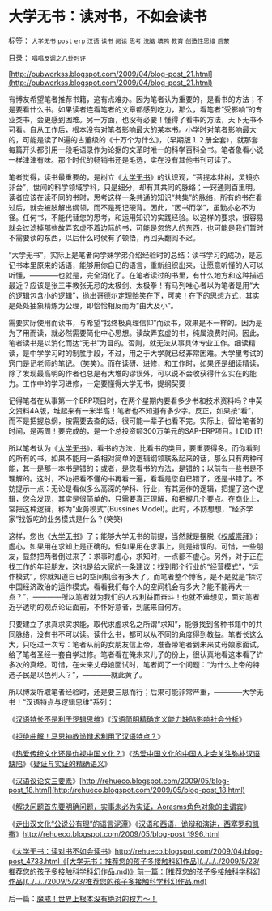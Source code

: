# 大学无书：读对书，不如会读书

标签： `大学无书` `post` `erp` `汉语` `读书` `阅读` `思考` `洗脑` `填鸭` `教育` `创造性思维` `启蒙` 

目录： `唱唱反调之八卦时评`

[http://pubworkss.blogspot.com/2009/04/blog-post_21.html](http://pubworkss.blogspot.com/2009/04/blog-post_21.html)

有博友希望笔者推荐书籍，这有点难办。因为笔者认为重要的，是看书的方法；不是要看什么书。如果读者连看笔者的文章都感到吃力，那么，看笔者“受影响”的专业类书，会更感到困难。另一方面，也没有必要！懂得了看书的方法，天下无书不可看。自从工作后，根本没有对笔者影响最大的某本书。小学时对笔者影响最大的，可能是读了N遍的古董级的《十万个为什么》，（早期版１２册全套），就那套每篇开头都引用一段毛语录作为论据的文革时唯一的科学百科全书。笔者象看小说一样津津有味。那个时代的畅销书还是毛选，实在没有其他书刊可读了。

笔者觉得，读书最重要的，是树立《[大学无书](../../../2008/8/31/“大学无书”，远离中国式诡辩！.md)》的认识观，“菩提本非树，灵镜亦非台”，世间的科学领域学科，只是细分，却有其共同的脉络；一窍通则百里明。读者应该在读不同的书时，思考这样一条共通的知识“共集”的脉络，所有的书在看过后，就会被肢解出纲领，而不是死记硬背。因此，“因书而学”，虽勤亦必不为径。任何书，不能代替您的思考，和运用知识的实践经验。以这样的要求，很容易就会过滤掉那些故弄玄虚不着边际的书，可能是忽悠人的东西，也可能是我们暂时不需要读的东西，以后什么时侯有了顿悟，再回头翻阅不迟。

“大学无书”，实际上是笔者向学妹学弟介绍经验时的总结：读书学习的成功，是忘记书本里原来的话语，能够用你自已的语言，重新组织出来，让愿意听懂的人可以听懂，————也就是，完全消化了。在笔者读过的书里，有什么地方和这种描述最近？应该是张三丰教张无忌的太极剑、太极拳！有马列唯心者以为笔者是用“大的逻辑包含小的逻辑”，抛出哥德尔定理贻笑在下，可笑！在下的思想方式，其实是处处抽象精炼为公理，即恰恰相反而为“由大及小”。

需要实际使用而读书，与希望“找终极真理信仰”而读书，效果是不一样的。因为是为了用而读，就必然需要简化中心思想。读故弄玄虚的书，纯属浪费时间。因此，笔者读书是以消化而达“无书”为目的。否则，就无法从事具体专业工作。细读精读，是中学学习时的制胜手段，不过，用之于大学就已经非常困难。大学里考试的窍门是记老师的笔记。（笑笑）。而在读研、进修，和工作时，如果还是细读精读，除了发现最高明的作者也总是有大堆的谬误外，可以说不会收获得什么实在的能力。工作中的学习进修，一定要懂得大学无书，提纲契要！

记得笔者在从事第一个ERP项目时，在两个星期内要看多少书和技术资料吗？中英文资料4A版，堆起来有一米半高！笔者也不知道有多少字。反正，如果按“看”，而不是把握总纲，按需要去查的话，很可能一辈子也看不完。实际上，留给笔者的时间，是两周！要完成的，是一个总投资额300万美元的SAP-ERP项目。I
DID IT!

所以笔者认为《[大学无书](../../../2008/8/31/“大学无书”，远离中国式诡辩！.md)》，看书的方法，比看书的类目，要重要得多。而你看到的所有的书，如果不能用一条相对简单的逻辑纲领联系起来的话，那么只有两种可能，其一是那一本书是错的；或者，是您看书的方法，是错的；以前有一些书是不理解的。这时，不妨把看不懂的书再看一遍，看看是您自已错了，还是书错了。不妨提示一点：无论是看似多么高深的学科、行业，有其运作的逻辑，把握了这个逻辑，您会发现，其实是很简单的，只需要真正理解，和把握几个要点。在商业上，常把这种逻辑，称为“业务模式”(Bussines
Model)。此时，不妨想想，“经济学家”找饭吃的业务模式是什么？(笑笑)

这样，您也《[大学无书](../../../2008/8/31/“大学无书”，远离中国式诡辩！.md)》了；能够大学无书的前提，当然就是摆脱《[权威崇拜](../../../2008/6/6/真理源自观察、思考、实践；而不是对权威的追随.md)》；虚心，如果用在求知上是正确的，但如果用在求事上，则是错误的。可惜，一些朋友，显然把两者倒过来了：求事时虚心，求知时，一点都不虚心。另外，对于正在找工作的年轻朋友，这也是给大家的一条建议：找到那个行业的“经营模式”，“运作模式”，你就知道自已的空间机会有多大了。而笔者整个博客，是不是就是“探讨中国经济政治的运作模式，看看我们每个人的空间机会有多大？能不能再大一点？”，————所以笔者就为我们的人权利益而奋斗！也就不难想见，面对笔者近乎透明的观点论证面前，不怀好意者，到底来自何方。

只要建立了求真求实求能，取代求虚求名之所谓“求知”，能够找到各种书籍中的共同脉络，没有书不可以读。读什么书，都可以从不同的角度得到教益。笔者长这么大，只吃过一次亏：笔者从前的女朋友信上帝，准备带笔者到未来丈母娘家面试，给了笔者圣经一套自学进修。笔者看在俺未来儿子的份上，很认真地看这本看了许多次的真经。可惜，在未来丈母娘面试时，笔者问了一个问题：“为什么上帝的特选子民是以色列人？”，————就此黄了。

所以博友听取笔者经验时，还是要三思而行；后果可能非常严重，————大学无书！“汉语特点与逻辑思维”系列：

《[汉语特长不是利于逻辑思维](../../../2009/5/11/汉语特点不在于协助逻辑思维.md)》《[汉语简明精确定义能力缺陷影响社会分析](../../../2009/5/11/汉语特点不在于协助逻辑思维.md)》

《[拒绝曲解！马恩神教诡辩术利用了汉语特点？](../../../2009/5/12/汉语缺乏简明精确定义能力易被恶意曲解.md)》

《[热爱传统文化还是仇视中国文化？](../../../2009/5/15/热爱传统文化还是仇视中国文化？.md)》《[热爱中国文化的中国人才会关注弥补汉语缺陷](../../../2009/5/18/热爱中国文化的国人才会关注弥补汉语的缺陷.md)》《[疑证与实证的精确语义](../../../2009/5/19/疑证与实证的精确语义，及疑证从无.md)》

《[汉语议论文三要素](../../../2009/5/20/疑证与实证及汉议论文三要素论.md)》[http://rehueco.blogspot.com/2009/05/blog-post_18.html](http://rehueco.blogspot.com/2009/05/blog-post_18.html)

《[解决问题首先要明确问题，实事未必为实证，Aorasms角色对象的主谓宾](../../../2009/5/22/“实”未必为实证，认识对象角色的主谓宾.md)》

《[走出汉文化“公说公有理”的语言泥潭](../../../2009/5/25/走出汉文化“公说公有理”的语言泥潭.md)》《[汉语和西语，诡辩和演讲，西塞罗和凯撒](../../../2009/6/1/汉语和西语，诡辩和演讲，西塞罗和凯撒.md)》http://rehueco.blogspot.com/2009/05/blog-post_1996.html

《[大学无书：读对书不如会读书](../../../2009/5/24/大学无书：读对书，不如会读书.md)》http://rehueco.blogspot.com/2009/04/blog-post_4733.html《[大学无书：推荐您的孩子多接触科幻作品](../../../2009/5/23/推荐您的孩子多接触科学科幻作品.md)》前一篇：[推荐您的孩子多接触科学科幻作品](../../../2009/5/23/推荐您的孩子多接触科学科幻作品.md)

后一篇：[魔戒！世界上根本没有绝对的权力～！](../../../2009/5/25/魔戒！世界上根本没有绝对的权力～！.md)